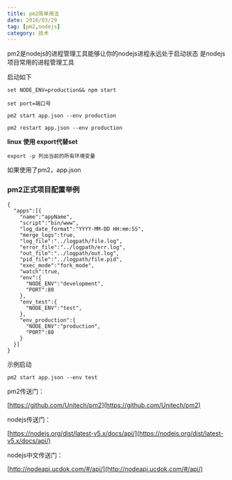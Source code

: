 ```yaml
---
title: pm2简单用法
date: 2016/03/29
tag: [pm2,nodejs]
category: 技术
---
```


pm2是nodejs的进程管理工具能够让你的nodejs进程永远处于启动状态
是nodejs项目常用的进程管理工具


启动如下
``` shell
set NODE_ENV=production&& npm start

set port=端口号
```

``` shell
pm2 start app.json --env production

pm2 restart app.json --env production
```

**linux 使用 export代替set**
``` shell
export -p 列出当前的所有环境变量
```

如果使用了pm2，app.json


### pm2正式项目配置举例
``` 
{
  "apps":[{
    "name":"appName",
    "script":"bin/www",
    "log_date_format":"YYYY-MM-DD HH:mm:SS",
    "merge_logs":true,
    "log_file":"../logpath/file.log",
    "error_file":"../logpath/err.log",
    "out_file":"../logpath/out.log",
    "pid_file":"../logpath/file.pid",
    "exec_mode":"fork_mode",
    "watch":true,
    "env":{
      "NODE_ENV":"development",
      "PORT":80
    },
    "env_test":{
      "NODE_ENV":"test",
    },
    "env_production":{
      "NODE_ENV":"production",
      "PORT":80
    }
  }]
}
```
示例启动
``` shell
pm2 start app.json --env test
```


pm2传送门：

[https://github.com/Unitech/pm2](https://github.com/Unitech/pm2)

nodejs传送门：

[https://nodejs.org/dist/latest-v5.x/docs/api/](https://nodejs.org/dist/latest-v5.x/docs/api/)

nodejs中文传送门：

[http://nodeapi.ucdok.com/#/api/](http://nodeapi.ucdok.com/#/api/)


